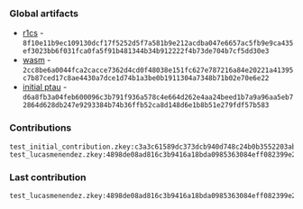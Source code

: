 ### Global artifacts
- [r1cs](./artifacts/circuit.r1cs) - `8f10e11b9ec109130dcf17f5252d5f7a581b9e212acdba047e6657ac5fb9e9ca435ef3023bb6f031fca0fa5f91b481344b34b912222f4b73de704b7cf5dd30e3`
- [wasm](./artifacts/circuit.wasm) - `2cc8be6a0044fca2cacce7362d4cd0f48038e151fc627e787216a84e20221a41395c7b87ced17c8ae4430a7dce1d74b1a3be0b1911304a7348b71b02e70e6e22`
- [initial ptau](./artifacts/initial.ptau) - `d6a8fb3a04feb600096c3b791f936a578c4e664d262e4aa24beed1b7a9a96aa5eb72864d628db247e9293384b74b36ffb52ca8d148d6e1b8b51e279fdf57b583`

### Contributions
```
test_initial_contribution.zkey:c3a3c61589dc373dcb940d748c24b0b3552203abd334415e580d3d64915363d59f32931c665c5ca1a9b6eb569f165ee7c964debca9b7783b874536e82fad4af3
test_lucasmenendez.zkey:4898de08ad816c3b9416a18bda0985363084eff082399e2882d354244d52f4a8690a075ea48f4e4bcfbcd0da9887f16672273658f5b2d530c24bac2a9eb9372a
```

### Last contribution
```
test_lucasmenendez.zkey:4898de08ad816c3b9416a18bda0985363084eff082399e2882d354244d52f4a8690a075ea48f4e4bcfbcd0da9887f16672273658f5b2d530c24bac2a9eb9372a
```
